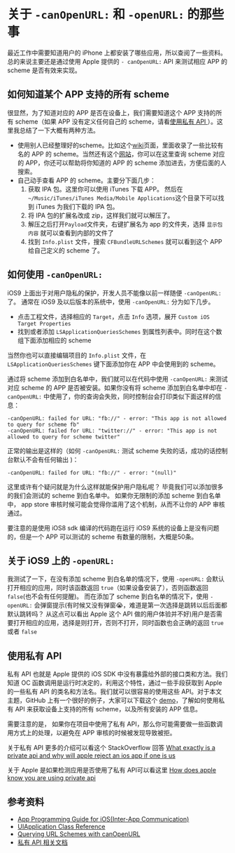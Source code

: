 # 关于 `-canOpenURL:` 和 `-openURL:` 的那些事
最近工作中需要知道用户的 iPhone 上都安装了哪些应用，所以查阅了一些资料。总的来说主要还是通过使用 Apple 提供的 `- canOpenURL:` API 来测试相应 APP 的 scheme 是否有效来实现。

## 如何知道某个 APP 支持的所有 scheme
很显然，为了知道对应的 APP 是否在设备上，我们需要知道这个 APP 支持的所有 scheme（如果 APP 没有定义任何自己的 scheme，请看[使用私有 API ](#private-api)）。这里我总结了一下大概有两种方法。

* 使用别人已经整理好的scheme。比如这个[wiki](http://wiki.akosma.com/IPhone_URL_Schemes)页面，里面收录了一些比较有名的 APP 的 scheme。当然还有这个[网站](http://handleopenurl.com/)，你可以在这里查询 scheme 对应的 APP，你还可以帮助将你知道的 APP 的 scheme 添加进去，方便后面的人搜索。
* 自己动手查看 APP 的 scheme。主要分下面几步：
	1. 获取 IPA 包。这里你可以使用 iTunes 下载 APP。 然后在`~/Music/iTunes/iTunes Media/Mobile Applications`这个目录下可以找到 iTunes 为我们下载的 IPA 包。
	2. 将 IPA 包的扩展名改成 zip，这样我们就可以解压了。
	3. 解压之后打开`Payload`文件夹，右键扩展名为 app 的文件夹，选择 `显示包内容` 就可以查看到内部的文件了
	4. 找到 `Info.plist` 文件，搜索 `CFBundleURLSchemes` 就可以看到这个 APP 给自己定义的 scheme 了。

## 如何使用 `-canOpenURL:`
iOS9 上面出于对用户隐私的保护，开发人员不能像以前一样随便 `-canOpenURL:` 了。 通常在 iOS9 及以后版本的系统中，使用 `-canOpenURL:` 分为如下几步。

* 点击工程文件，选择相应的 `Target`，点击 `Info` 选项，展开 `Custom iOS Target Properties`
* 找到或者添加 `LSApplicationQueriesSchemes` 到属性列表中。同时在这个数组下面添加相应的 scheme

当然你也可以直接编辑项目的 `Info.plist` 文件，在 `LSApplicationQueriesSchemes` 键下面添加你在 APP 中会使用到的 scheme。

通过将 scheme 添加到白名单中，我们就可以在代码中使用 `-canOpenURL:` 来测试对应 scheme 的 APP 是否被安装。如果你没有将 scheme 添加到白名单中却在 `-canOpenURL:` 中使用了，你的查询会失败，同时控制台会打印类似下面这样的信息：

```
-canOpenURL: failed for URL: "fb://" - error: "This app is not allowed to query for scheme fb"
-canOpenURL: failed for URL: "twitter://" - error: "This app is not allowed to query for scheme twitter"
```
正常的输出是这样的（如何 `-canOpenURL:` 测试 scheme 失败的话，成功的话控制台默认不会有任何输出
)：

```
-canOpenURL: failed for URL: "fb://" - error: "(null)"
```

这里或许有个疑问就是为什么这样就能保护用户隐私呢？ 毕竟我们可以添加很多的我们会测试的 scheme 到白名单中。 如果你无限制的添加 scheme 到白名单中， app store 审核时候可能会觉得你滥用了这个机制，从而不让你的 APP 审核通过。

要注意的是使用 iOS8 sdk 编译的代码跑在运行 iOS9 系统的设备上是没有问题的，但是一个 APP 可以测试的 scheme 有数量的限制，大概是50条。

## 关于 iOS9 上的 `-openURL:` 
我测试了一下，在没有添加 scheme 到白名单的情况下，使用 `-openURL:` 会默认打开相应的应用，同时该函数返回 `true`（如果设备安装了），否则函数返回 `false`(也不会有任何提醒)。 而在添加了 scheme 到白名单的情况下，使用 `-openURL:` 会弹窗提示(有时候又没有弹窗😭，难道是第一次选择是跳转以后后面都默认跳转吗？ 从这点可以看出 Apple 这个 API 做的用户体验并不好)用户是否需要打开相应的应用，选择是则打开，否则不打开，同时函数也会正确的返回 `true` 或者 `false`

## <a name="private-api"></a>使用私有 API
私有 API 也就是 Apple 提供的 iOS SDK 中没有暴露给外部的接口类和方法。我们知道 OC 函数调用是运行时决定的，利用这个特性，通过一些手段获取到 Apple 的一些私有 API 的类名和方法名。我们就可以很容易的使用这些 API。对于本文主题，GitHub 上有一个很好的例子，大家可以下载这个 [demo](https://github.com/wujianguo/iOSAppsInfo)，了解如何使用私有 API 来获取设备上支持的所有 scheme，以及所有安装的 APP 信息。

需要注意的是， 如果你在项目中使用了私有 API，那么你可能需要做一些函数调用方式上的处理，以避免在 APP 审核的时候被发现导致被拒。

关于私有 API 更多的介绍可以看这个 StackOverflow 回答 [What exactly is a private api and why will apple reject an ios app if one is us](http://stackoverflow.com/questions/17580251/what-exactly-is-a-private-api-and-why-will-apple-reject-an-ios-app-if-one-is-us)

关于 Apple 是如果检测应用是否使用了私有 API可以看这里 [How does apple know you are using private api](http://stackoverflow.com/questions/2842357/how-does-apple-know-you-are-using-private-api)
## 参考资料
* [App Programming Guide for iOS(Inter-App Communication)](https://developer.apple.com/library/ios/documentation/iPhone/Conceptual/iPhoneOSProgrammingGuide/Inter-AppCommunication/Inter-AppCommunication.html#//apple_ref/doc/uid/TP40007072-CH6-SW2)
* [ UIApplication Class Reference](https://developer.apple.com/library/ios/documentation/UIKit/Reference/UIApplication_Class/#//apple_ref/occ/instm/UIApplication/canOpenURL:)
* [Querying URL Schemes with canOpenURL](http://useyourloaf.com/blog/querying-url-schemes-with-canopenurl/)
* [私有 API 相关文档](https://github.com/nst/iOS-Runtime-Headers)
